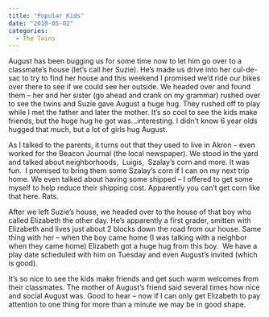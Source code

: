 ```yaml
---
title: "Popular Kids"
date: "2010-05-02"
categories: 
  - The Twins
---
```


August has been bugging us for some time now to let him go over to a classmate’s house (let’s call her Suzie). He’s made us drive into her cul-de-sac to try to find her house and this weekend I promised we’d ride our bikes over there to see if we could see her outside. We headed over and found them – her and her sister (go ahead and crank on my grammar) rushed over to see the twins and Suzie gave August a huge hug. They rushed off to play while I met the father and later the mother. It’s so cool to see the kids make friends, but the huge hug he got was…interesting. I didn’t know 6 year olds hugged that much, but a lot of girls hug August.

As I talked to the parents, it turns out that they used to live in Akron – even worked for the Beacon Journal (the local newspaper). We stood in the yard and talked about neighborhoods,  Luigis,  Szalay’s corn and more. It was fun.  I promised to bring them some Szalay’s corn if I can on my next trip home. We even talked about having some shipped – I offered to get some myself to help reduce their shipping cost. Apparently you can’t get corn like that here. Rats.

After we left Suzie’s house, we headed over to the house of that boy who called Elizabeth the other day. He’s apparently a first grader, smitten with Elizabeth and lives just about 2 blocks down the road from our house. Same thing with her – when the boy came home (I was talking with a neighbor when they came home) Elizabeth got a huge hug from this boy.  We have a play date scheduled with him on Tuesday and even August’s invited (which is good).

It’s so nice to see the kids make friends and get such warm welcomes from their classmates. The mother of August’s friend said several times how nice and social August was. Good to hear – now if I can only get Elizabeth to pay attention to one thing for more than a minute we may be in good shape.
